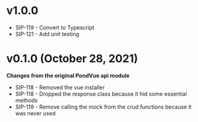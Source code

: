 # v1.0.0
 * SIP-119 - Convert to Typescript
 * SIP-121 - Add unit testing

# v0.1.0 (October 28, 2021)
**Changes from the original PondVue api module**
 * SIP-118 - Removed the vue installer
 * SIP-118 - Dropped the response class because it hid some essential methods
 * SIP-119 - Remove calling the mock from the crud functions because it was never used
